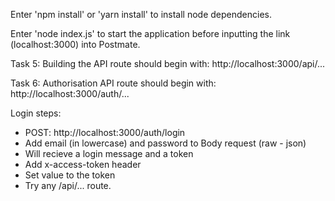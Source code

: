 Enter 'npm install' or 'yarn install' to install node dependencies.

Enter 'node index.js' to start the application before inputting the link (localhost:3000) into Postmate.

Task 5: Building the API route should begin with:
http://localhost:3000/api/...

Task 6: Authorisation API route should begin with:
http://localhost:3000/auth/...

Login steps: 
- POST: http://localhost:3000/auth/login
- Add email (in lowercase) and password to Body request (raw - json)
- Will recieve a login message and a token
- Add x-access-token header
- Set value to the token
- Try any /api/... route.

